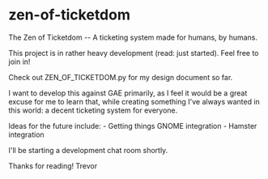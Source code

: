 zen-of-ticketdom
================

The Zen of Ticketdom -- A ticketing system made for humans, by humans.

This project is in rather heavy development (read: just started). Feel free to join in!

Check out ZEN_OF_TICKETDOM.py for my design document so far.

I want to develop this against GAE primarily, as I feel it would be a great excuse for me to learn that, while creating something I've always wanted in this world: a decent ticketing system for everyone.

Ideas for the future include:
    - Getting things GNOME integration
    - Hamster integration

I'll be starting a development chat room shortly.

Thanks for reading!
Trevor
